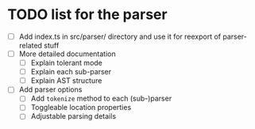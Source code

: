 # TODO list for the parser

- [ ] Add index.ts in src/parser/ directory and use it for reexport of parser-related stuff
- [ ] More detailed documentation
    - [ ] Explain tolerant mode
    - [ ] Explain each sub-parser
    - [ ] Explain AST structure
- [ ] Add parser options
    - [ ] Add `tokenize` method to each (sub-)parser
    - [ ] Toggleable location properties
    - [ ] Adjustable parsing details
